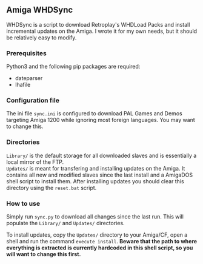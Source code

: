 ## Amiga WHDSync
WHDSync is a script to download Retroplay's WHDLoad Packs and install incremental updates on the Amiga. I wrote it for my own needs, but it should be relatively easy to modify.

### Prerequisites
Python3 and the following pip packages are required:
* dateparser
* lhafile

### Configuration file
The ini file `sync.ini` is configured to download PAL Games and Demos targeting Amiga 1200 while ignoring most foreign languages. You may want to change this.

### Directories
`Library/` is the default storage for all downloaded slaves and is essentially a local mirror of the FTP.\
`Updates/` is meant for transfering and installing updates on the Amiga. It contains all new and modified slaves since the last install and a AmigaDOS shell script to install them. After installing updates you should clear this directory using the `reset.bat` script.

### How to use
Simply run `sync.py` to download all changes since the last run. This will populate the `Library/` and `Updates/` directories.

To install updates, copy the `Updates/` directory to your Amiga/CF, open a shell and run the command `execute install`. **Beware that the path to where everything is extracted is currently hardcoded in this shell script, so you will want to change this first.**